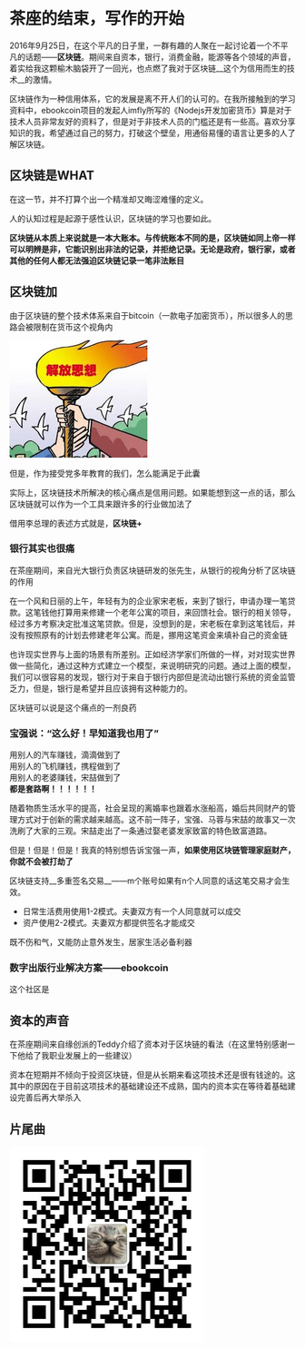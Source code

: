 # 茶座的结束，写作的开始

2016年9月25日，在这个平凡的日子里，一群有趣的人聚在一起讨论着一个不平凡的话题——__区块链__。期间来自资本，银行，消费金融，能源等各个领域的声音，着实给我这颗榆木脑袋开了一回光，也点燃了我对于区块链__这个为信用而生的技术__的激情。

区块链作为一种信用体系，它的发展是离不开人们的认可的。在我所接触到的学习资料中，ebookcoin项目的发起人imfly所写的《Nodejs开发加密货币》算是对于技术人员非常友好的资料了，但是对于非技术人员的门槛还是有一些高。喜欢分享知识的我，希望通过自己的努力，打破这个壁垒，用通俗易懂的语言让更多的人了解区块链。

## 区块链是WHAT

在这一节，并不打算个出一个精准却又晦涩难懂的定义。

人的认知过程是起源于感性认识，区块链的学习也要如此。

__区块链从本质上来说就是一本大账本。与传统账本不同的是，区块链如同上帝一样可以明辨是非，它能识别出非法的记录，并拒绝记录。无论是政府，银行家，或者其他的任何人都无法强迫区块链记录一笔非法账目__


## 区块链加

由于区块链的整个技术体系来自于bitcoin（一款电子加密货币），所以很多人的思路会被限制在货币这个视角内  

![解放思想](../pic/p4.jpeg)

但是，作为接受党多年教育的我们，怎么能满足于此囊  

实际上，区块链技术所解决的核心痛点是信用问题。如果能想到这一点的话，那么区块链就可以作为一个工具来跟许多的行业做加法了  

借用李总理的表述方式就是，__区块链+__

### 银行其实也很痛

在茶座期间，来自光大银行负责区块链研发的张先生，从银行的视角分析了区块链的作用

在一个风和日丽的上午，年轻有为的企业家宋老板，来到了银行，申请办理一笔贷款。这笔钱他打算用来修建一个老年公寓的项目，来回馈社会。银行的相关领导，经过多方考察决定批准这笔贷款。但是，没想到的是，宋老板在拿到这笔钱后，并没有按照原有的计划去修建老年公寓。而是，挪用这笔资金来填补自己的资金链

也许现实世界与上面的场景有所差别。正如经济学家们所做的一样，对对现实世界做一些简化，通过这种方式建立一个模型，来说明研究的问题。通过上面的模型，我们可以很容易的发现，银行对于来自于银行内部但是流动出银行系统的资金监管乏力，但是，银行是希望并且应该拥有这种能力的。  

区块链可以说是这个痛点的一剂良药

### 宝强说：“这么好！早知道我也用了”

用别人的汽车赚钱，滴滴做到了  
用别人的飞机赚钱，携程做到了  
用别人的老婆赚钱，宋喆做到了  
__都是套路啊！！！！！！__

随着物质生活水平的提高，社会呈现的离婚率也跟着水涨船高，婚后共同财产的管理方式对于创新的需求越来越高。这不前一阵子，宝强、马蓉与宋喆的故事又一次洗刷了大家的三观。宋喆走出了一条通过娶老婆发家致富的特色致富道路。

但是！但是！但是！我真的特别想告诉宝强一声，__如果使用区块链管理家庭财产，你就不会被打劫了__

区块链支持__多重签名交易__——m个账号如果有n个人同意的话这笔交易才会生效。

* 日常生活费用使用1-2模式。夫妻双方有一个人同意就可以成交
* 资产使用2-2模式。夫妻双方都提供签名才能成交

既不伤和气，又能防止意外发生，居家生活必备利器


### 数字出版行业解决方案——ebookcoin

这个社区是

## 资本的声音

在茶座期间来自缘创派的Teddy介绍了资本对于区块链的看法（在这里特别感谢一下他给了我职业发展上的一些建议）

资本在短期并不倾向于投资区块链，但是从长期来看这项技术还是很有钱途的。这其中的原因在于目前这项技术的基础建设还不成熟，国内的资本实在等待着基础建设完善后再大举杀入

## 片尾曲


 <img src="../pic/p0.jpg"  alt="公众号" align="center" />   

















